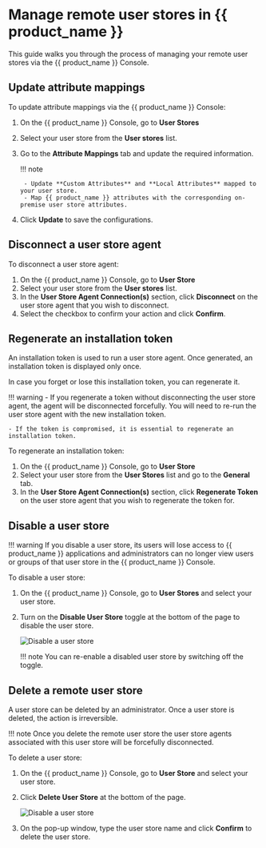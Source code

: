 # Manage remote user stores in {{ product_name }}
This guide walks you through the process of managing your remote user stores via the {{ product_name }} Console.

## Update attribute mappings

To update attribute mappings via the {{ product_name }} Console:

1. On the {{ product_name }} Console, go to **User Stores**
2. Select your user store from the **User stores** list.
3. Go to the **Attribute Mappings** tab and update the required information.

    !!! note

        - Update **Custom Attributes** and **Local Attributes** mapped to your user store.
        - Map {{ product_name }} attributes with the corresponding on-premise user store attributes.

4. Click **Update** to save the configurations.

## Disconnect a user store agent

To disconnect a user store agent:

1. On the {{ product_name }} Console, go to **User Store**
2. Select your user store from the **User stores** list.
3. In the **User Store Agent Connection(s)** section, click **Disconnect** on the user store agent that you wish to disconnect.
4. Select the checkbox to confirm your action and click **Confirm**.

## Regenerate an installation token

An installation token is used to run a user store agent. Once generated, an installation token is displayed only once.

In case you forget or lose this installation token, you can regenerate it.

!!! warning
    - If you regenerate a token without disconnecting the user store agent, the agent will be disconnected forcefully. You will need to re-run the user store agent with the new installation token.

    - If the token is compromised, it is essential to regenerate an installation token.

To regenerate an installation token:

1. On the {{ product_name }} Console, go to **User Store**
2. Select your user store from the **User Stores** list and go to the **General** tab.
3. In the **User Store Agent Connection(s)** section, click **Regenerate Token** on the user store agent that you wish to regenerate the token for.


## Disable a user store

!!! warning
    If you disable a user store, its users will lose access to {{ product_name }} applications and administrators can no longer view users or groups of that user store in the {{ product_name }} Console.

To disable a user store:

1. On the {{ product_name }} Console, go to **User Stores** and select your user store.
2. Turn on the **Disable User Store** toggle at the bottom of the page to disable the user store.

   ![Disable a user store](../../../assets/img/guides/user-stores/disable-user-store.png)

    !!! note
        You can re-enable a disabled user store by switching off the toggle.

## Delete a remote user store

A user store can be deleted by an administrator. Once a user store is deleted, the action is irreversible.

!!! note
    Once you delete the remote user store the user store agents associated with this user store will be forcefully disconnected.

To delete a user store:

1. On the {{ product_name }} Console, go to **User Store** and select your user store.
2. Click **Delete User Store** at the bottom of the page.

   ![Disable a user store](../../../assets/img/guides/user-stores/delete-user-store.png)

3. On the pop-up window, type the user store name and click **Confirm** to delete the user store.



